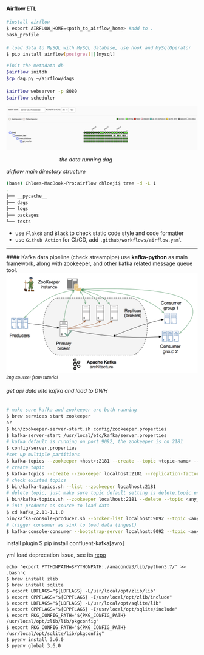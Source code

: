 #### Airflow ETL
```bash
#install airflow 
$ export AIRFLOW_HOME=<path_to_airflow_home> #add to .
bash_profile

# load data to MySQL with MySQL database, use hook and MySqlOperator
$ pip install airflow[postgres]||[mysql] 
```

```bash
#init the metadata db
$airflow initdb
$cp dag.py ~/airflow/dags

$airflow webserver -p 8080
$airflow scheduler
```

<figcaption>
<img src='airflow/dag.png'/>
<p style='padding-left: 140px'><i>the data running dag</i></p>
<figcCaption>

<i>airflow main directory structure</i>
```bash
(base) Chloes-MacBook-Pro:airflow chloeji$ tree -d -L 1
.
├── __pycache__
├── dags
├── logs
├── packages
└── tests

```
- use `Flake8` and `Black` to check static code style and code formatter
- use `Github Action` for CI/CD, add `.github/workflows/airflow.yaml`

<hr>
#### Kafka data pipeline (check streampipe)
use <strong>kafka-python</strong> as main framework, along with zookeeper, and other kafka related message queue tool. <br/> 
<!-- ``` dir 'config/server.properties' ```  -->

<img src='kafkatest/docs/kafka.png'> 
<i><small>img source: from tutorial</small></i> 

<h6>get api data into kafka and load to DWH</h6> 

```bash 
# make sure kafka and zookeeper are both running 
$ brew services start zookeeper 
or 
$ bin/zookeeper-server-start.sh config/zookeeper.properties 
$ kafka-server-start /usr/local/etc/kafka/server.properties 
# kafka default is running on port 9092, the zookeeper is on 2181
$ config/server.properties 
#set up multiple partitions 
$ kafka-topics --zookeeper <host>:2181 --create --topic <topic-name> --partitions <number-of-partitions> --replication-factor <number-of-replicas>
# create topic
$ kafka-topics --create --zookeeper localhost:2181 --replication-factor 1 --partitions 1 --topic <any_topic_name>
# check existed topics
$ bin/kafka-topics.sh --list --zookeeper localhost:2181 
# delete topic, just make sure topic default setting is delete.topic.enable= True 
$ bin/kafka-topics.sh --zookeeper localhost:2181 --delete --topic <any_topic_name> 
# init producer as source to load data
$ cd kafka_2.11-1.1.0 
bin/kafka-console-producer.sh --broker-list localhost:9092 --topic <any_topic_name_you_have_created>
# trigger consumer as sink to load data (ingest) 
$ kafka-console-consumer --bootstrap-server localhost:9092 --topic <any_topic_name_you_have_created> --from-beginning
```

install plugin
$ pip install confluent-kafka[avro] 

yml load deprecation issue, see its <a href='https://github.com/yaml/pyyaml/wiki/PyYAML-yaml.load(input)-Deprecation'>repo </a> 

```
echo 'export PYTHONPATH=$PYTHONPATH:./anaconda3/lib/python3.7/' >> .bashrc
$ brew install zlib
$ brew install sqlite
$ export LDFLAGS="${LDFLAGS} -L/usr/local/opt/zlib/lib"
$ export CPPFLAGS="${CPPFLAGS} -I/usr/local/opt/zlib/include"
$ export LDFLAGS="${LDFLAGS} -L/usr/local/opt/sqlite/lib"
$ export CPPFLAGS="${CPPFLAGS} -I/usr/local/opt/sqlite/include"
$ export PKG_CONFIG_PATH="${PKG_CONFIG_PATH} /usr/local/opt/zlib/lib/pkgconfig"
$ export PKG_CONFIG_PATH="${PKG_CONFIG_PATH} /usr/local/opt/sqlite/lib/pkgconfig"
$ pyenv install 3.6.0 
$ pyenv global 3.6.0 
```